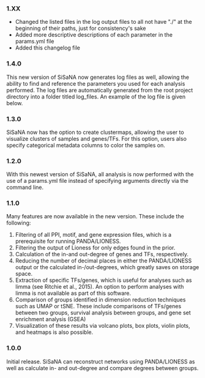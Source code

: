 ### 1.XX
- Changed the listed files in the log output files to all not have "./" at the beginning of their paths, just for consistency's sake
- Added more descriptive descriptions of each parameter in the params.yml file
- Added this changelog file

### 1.4.0
This new version of SiSaNA now generates log files as well, allowing the ability to find and reference the parameters you used for each analysis performed. The log files are automatically generated from the root project directory into a folder titled log_files. An example of the log file is given below.

### 1.3.0
SiSaNA now has the option to create clustermaps, allowing the user to visualize clusters of samples and genes/TFs. For this option, users also specify categorical metadata columns to color the samples on. 

### 1.2.0
With this newest version of SiSaNA, all analysis is now performed with the use of a params.yml file instead of specifying arguments directly via the command line.

### 1.1.0
Many features are now available in the new version. These include the following:

1. Filtering of all PPI, motif, and gene expression files, which is a prerequisite for running PANDA/LIONESS.
2. Filtering the output of Lioness for only edges found in the prior.
3. Calculation of the in-and out-degree of genes and TFs, respectively.
4. Reducing the number of decimal places in either the PANDA/LIONESS output or the calculated in-/out-degrees, which greatly saves on storage space.
5. Extraction of specific TFs/genes, which is useful for analyses such as limma (see Ritchie et al., 2015). An option to perform analyses with limma is not available as part of this software.
6. Comparison of groups identified in dimension reduction techniques such as UMAP or tSNE. These include comparisons of TFs/genes between two groups, survival analysis between groups, and gene set enrichment analysis (GSEA)
7. Visualization of these results via volcano plots, box plots, violin plots, and heatmaps is also possible.

### 1.0.0
Initial release. SiSaNA can reconstruct networks using PANDA/LIONESS as well as calculate in- and out-degree and compare degrees between groups.
